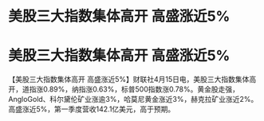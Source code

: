 # 美股三大指数集体高开 高盛涨近5%

# 美股三大指数集体高开 高盛涨近5%

【美股三大指数集体高开
高盛涨近5%】财联社4月15日电，美股三大指数集体高开，道指涨0.89%，纳指涨0.63%，标普500指数涨0.78%。黄金股走强，AngloGold、科尔黛伦矿业涨逾3%，哈莫尼黄金涨近3%，赫克拉矿业涨近2%。高盛涨近5%，第一季度营收142.1亿美元，高于预期。

